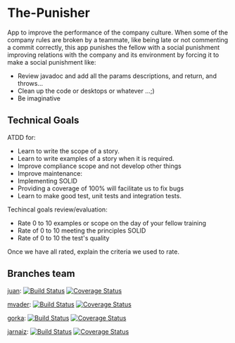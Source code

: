 # The-Punisher

App to improve the performance of the company culture. 
When some of the company rules are broken by a teammate, like being late or not commenting a commit correctly, this app punishes the fellow with a social punishment improving relations with the company and its environment by forcing it to make a social punishment like: 
- Review javadoc and add all the params descriptions, and return, and throws...
- Clean up the code or desktops or whatever ...;) 
- Be imaginative


## Technical Goals 

ATDD for: 

- Learn to write the scope of a story. 
- Learn to write examples of a story when it is required. 
- Improve compliance scope and not develop other things 
- Improve maintenance: 
 - Implementing SOLID 
 - Providing a coverage of 100% will facilitate us to fix bugs 
- Learn to make good test, unit tests and integration tests.

Techincal goals review/evaluation:

- Rate 0 to 10 examples or scope on the day of your fellow training 
- Rate of 0 to 10 meeting the principles SOLID 
- Rate of 0 to 10 the test's quality 

Once we have all rated, explain the criteria we used to rate.

## Branches team

[juan](https://github.com/Upplication/The-Punisher/tree/Juan-branch): [![Build Status](https://travis-ci.org/Upplication/The-Punisher.svg?branch=Juan-branch)](https://travis-ci.org/Upplication/The-Punisher) [![Coverage Status](https://coveralls.io/repos/Upplication/The-Punisher/badge.png?branch=Juan-branch)](https://coveralls.io/r/Upplication/The-Punisher?branch=Juan-branch)

[mvader](https://github.com/Upplication/The-Punisher/tree/jm): [![Build Status](https://travis-ci.org/Upplication/The-Punisher.svg?branch=jm)](https://travis-ci.org/Upplication/The-Punisher) [![Coverage Status](https://coveralls.io/repos/Upplication/The-Punisher/badge.png?branch=jm)](https://coveralls.io/r/Upplication/The-Punisher?branch=jm)

[gorka](https://github.com/Upplication/The-Punisher/tree/gorka): [![Build Status](https://travis-ci.org/Upplication/The-Punisher.svg?branch=gorka)](https://travis-ci.org/Upplication/The-Punisher) [![Coverage Status](https://coveralls.io/repos/Upplication/The-Punisher/badge.png?branch=gorka)](https://coveralls.io/r/Upplication/The-Punisher?branch=gorka)

[jarnaiz](https://github.com/Upplication/The-Punisher/tree/jarnaiz): [![Build Status](https://travis-ci.org/Upplication/The-Punisher.svg?branch=jarnaiz)](https://travis-ci.org/Upplication/The-Punisher) [![Coverage Status](https://coveralls.io/repos/Upplication/The-Punisher/badge.png?branch=jarnaiz)](https://coveralls.io/r/Upplication/The-Punisher?branch=jarnaiz)
